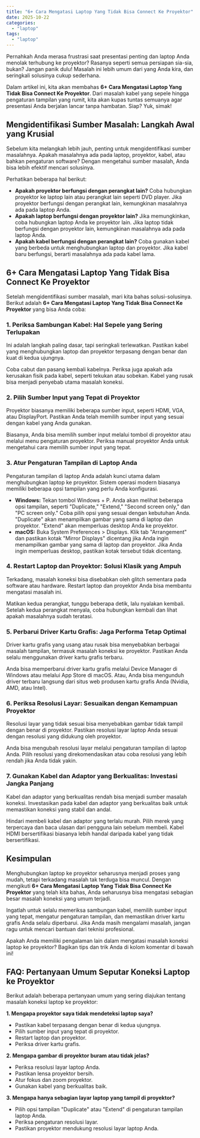 ```yaml
---
title: "6+ Cara Mengatasi Laptop Yang Tidak Bisa Connect Ke Proyektor"
date: 2025-10-22
categories: 
  - "laptop"
tags: 
  - "laptop"
---
```


Pernahkah Anda merasa frustrasi saat presentasi penting dan laptop Anda menolak terhubung ke proyektor? Rasanya seperti semua persiapan sia-sia, bukan? Jangan panik dulu! Masalah ini lebih umum dari yang Anda kira, dan seringkali solusinya cukup sederhana.

Dalam artikel ini, kita akan membahas **6+ Cara Mengatasi Laptop Yang Tidak Bisa Connect Ke Proyektor**. Dari masalah kabel yang sepele hingga pengaturan tampilan yang rumit, kita akan kupas tuntas semuanya agar presentasi Anda berjalan lancar tanpa hambatan. Siap? Yuk, simak!

## Mengidentifikasi Sumber Masalah: Langkah Awal yang Krusial

Sebelum kita melangkah lebih jauh, penting untuk mengidentifikasi sumber masalahnya. Apakah masalahnya ada pada laptop, proyektor, kabel, atau bahkan pengaturan software? Dengan mengetahui sumber masalah, Anda bisa lebih efektif mencari solusinya.

Perhatikan beberapa hal berikut:

- **Apakah proyektor berfungsi dengan perangkat lain?** Coba hubungkan proyektor ke laptop lain atau perangkat lain seperti DVD player. Jika proyektor berfungsi dengan perangkat lain, kemungkinan masalahnya ada pada laptop Anda.
- **Apakah laptop berfungsi dengan proyektor lain?** Jika memungkinkan, coba hubungkan laptop Anda ke proyektor lain. Jika laptop tidak berfungsi dengan proyektor lain, kemungkinan masalahnya ada pada laptop Anda.
- **Apakah kabel berfungsi dengan perangkat lain?** Coba gunakan kabel yang berbeda untuk menghubungkan laptop dan proyektor. Jika kabel baru berfungsi, berarti masalahnya ada pada kabel lama.

## 6+ Cara Mengatasi Laptop Yang Tidak Bisa Connect Ke Proyektor

Setelah mengidentifikasi sumber masalah, mari kita bahas solusi-solusinya. Berikut adalah **6+ Cara Mengatasi Laptop Yang Tidak Bisa Connect Ke Proyektor** yang bisa Anda coba:

### 1\. Periksa Sambungan Kabel: Hal Sepele yang Sering Terlupakan

Ini adalah langkah paling dasar, tapi seringkali terlewatkan. Pastikan kabel yang menghubungkan laptop dan proyektor terpasang dengan benar dan kuat di kedua ujungnya.

Coba cabut dan pasang kembali kabelnya. Periksa juga apakah ada kerusakan fisik pada kabel, seperti tekukan atau sobekan. Kabel yang rusak bisa menjadi penyebab utama masalah koneksi.

### 2\. Pilih Sumber Input yang Tepat di Proyektor

Proyektor biasanya memiliki beberapa sumber input, seperti HDMI, VGA, atau DisplayPort. Pastikan Anda telah memilih sumber input yang sesuai dengan kabel yang Anda gunakan.

Biasanya, Anda bisa memilih sumber input melalui tombol di proyektor atau melalui menu pengaturan proyektor. Periksa manual proyektor Anda untuk mengetahui cara memilih sumber input yang tepat.

### 3\. Atur Pengaturan Tampilan di Laptop Anda

Pengaturan tampilan di laptop Anda adalah kunci utama dalam menghubungkan laptop ke proyektor. Sistem operasi modern biasanya memiliki beberapa opsi tampilan yang perlu Anda konfigurasi.

- **Windows:** Tekan tombol Windows + P. Anda akan melihat beberapa opsi tampilan, seperti "Duplicate," "Extend," "Second screen only," dan "PC screen only." Coba pilih opsi yang sesuai dengan kebutuhan Anda. "Duplicate" akan menampilkan gambar yang sama di laptop dan proyektor. "Extend" akan memperluas desktop Anda ke proyektor.
- **macOS:** Buka System Preferences > Displays. Klik tab "Arrangement" dan pastikan kotak "Mirror Displays" dicentang jika Anda ingin menampilkan gambar yang sama di laptop dan proyektor. Jika Anda ingin memperluas desktop, pastikan kotak tersebut tidak dicentang.

### 4\. Restart Laptop dan Proyektor: Solusi Klasik yang Ampuh

Terkadang, masalah koneksi bisa disebabkan oleh glitch sementara pada software atau hardware. Restart laptop dan proyektor Anda bisa membantu mengatasi masalah ini.

Matikan kedua perangkat, tunggu beberapa detik, lalu nyalakan kembali. Setelah kedua perangkat menyala, coba hubungkan kembali dan lihat apakah masalahnya sudah teratasi.

### 5\. Perbarui Driver Kartu Grafis: Jaga Performa Tetap Optimal

Driver kartu grafis yang usang atau rusak bisa menyebabkan berbagai masalah tampilan, termasuk masalah koneksi ke proyektor. Pastikan Anda selalu menggunakan driver kartu grafis terbaru.

Anda bisa memperbarui driver kartu grafis melalui Device Manager di Windows atau melalui App Store di macOS. Atau, Anda bisa mengunduh driver terbaru langsung dari situs web produsen kartu grafis Anda (Nvidia, AMD, atau Intel).

### 6\. Periksa Resolusi Layar: Sesuaikan dengan Kemampuan Proyektor

Resolusi layar yang tidak sesuai bisa menyebabkan gambar tidak tampil dengan benar di proyektor. Pastikan resolusi layar laptop Anda sesuai dengan resolusi yang didukung oleh proyektor.

Anda bisa mengubah resolusi layar melalui pengaturan tampilan di laptop Anda. Pilih resolusi yang direkomendasikan atau coba resolusi yang lebih rendah jika Anda tidak yakin.

### 7\. Gunakan Kabel dan Adaptor yang Berkualitas: Investasi Jangka Panjang

Kabel dan adaptor yang berkualitas rendah bisa menjadi sumber masalah koneksi. Investasikan pada kabel dan adaptor yang berkualitas baik untuk memastikan koneksi yang stabil dan andal.

Hindari membeli kabel dan adaptor yang terlalu murah. Pilih merek yang terpercaya dan baca ulasan dari pengguna lain sebelum membeli. Kabel HDMI bersertifikasi biasanya lebih handal daripada kabel yang tidak bersertifikasi.

## Kesimpulan

Menghubungkan laptop ke proyektor seharusnya menjadi proses yang mudah, tetapi terkadang masalah tak terduga bisa muncul. Dengan mengikuti **6+ Cara Mengatasi Laptop Yang Tidak Bisa Connect Ke Proyektor** yang telah kita bahas, Anda seharusnya bisa mengatasi sebagian besar masalah koneksi yang umum terjadi.

Ingatlah untuk selalu memeriksa sambungan kabel, memilih sumber input yang tepat, mengatur pengaturan tampilan, dan memastikan driver kartu grafis Anda selalu diperbarui. Jika Anda masih mengalami masalah, jangan ragu untuk mencari bantuan dari teknisi profesional.

Apakah Anda memiliki pengalaman lain dalam mengatasi masalah koneksi laptop ke proyektor? Bagikan tips dan trik Anda di kolom komentar di bawah ini!

## FAQ: Pertanyaan Umum Seputar Koneksi Laptop ke Proyektor

Berikut adalah beberapa pertanyaan umum yang sering diajukan tentang masalah koneksi laptop ke proyektor:

**1\. Mengapa proyektor saya tidak mendeteksi laptop saya?**

- Pastikan kabel terpasang dengan benar di kedua ujungnya.
- Pilih sumber input yang tepat di proyektor.
- Restart laptop dan proyektor.
- Periksa driver kartu grafis.

**2\. Mengapa gambar di proyektor buram atau tidak jelas?**

- Periksa resolusi layar laptop Anda.
- Pastikan lensa proyektor bersih.
- Atur fokus dan zoom proyektor.
- Gunakan kabel yang berkualitas baik.

**3\. Mengapa hanya sebagian layar laptop yang tampil di proyektor?**

- Pilih opsi tampilan "Duplicate" atau "Extend" di pengaturan tampilan laptop Anda.
- Periksa pengaturan resolusi layar.
- Pastikan proyektor mendukung resolusi layar laptop Anda.
